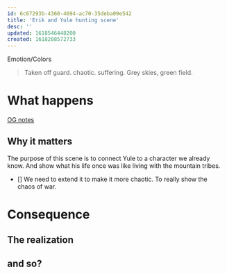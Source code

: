```yaml
---
id: 6c67293b-4360-4694-ac70-35deba09e542
title: 'Erik and Yule hunting scene'
desc: ''
updated: 1618546448200
created: 1618208572733
---
```


Emotion/Colors
> Taken off guard. chaotic. suffering. Grey skies, green field.

# What happens
[OG notes](https://github.com/9ae/ace/blob/master/chapters/03.md#erik-and-yule-hunting-scene)

##  Why it matters
The purpose of this scene is to connect Yule to a character we already know. And show what his life once was like living with the mountain tribes.

- [] We need to extend it to make it more chaotic. To really show the chaos of war.

# Consequence

## The realization

## and so?
